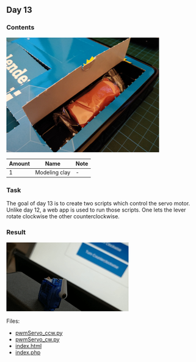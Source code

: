 ## Day 13

### Contents

![Content of Day 13](assets/IMG_20171213_081100.jpg)

Amount | Name | Note
--- | --- | ---
1 | Modeling clay | -

### Task
The goal of day 13 is to create two scripts which control the servo motor.
Unlike day 12, a web app is used to run those scripts.
One lets the lever rotate clockwise the other counterclockwise.

### Result
![Result of Day 13](assets/day13_webAppServo.gif)

Files:
- [pwmServo_ccw.py](pwmServo_ccw.py)
- [pwmServo_cw.py](pwmServo_cw.py)
- [index.html](web_app/index.html)
- [index.php](web_app/index.php)
